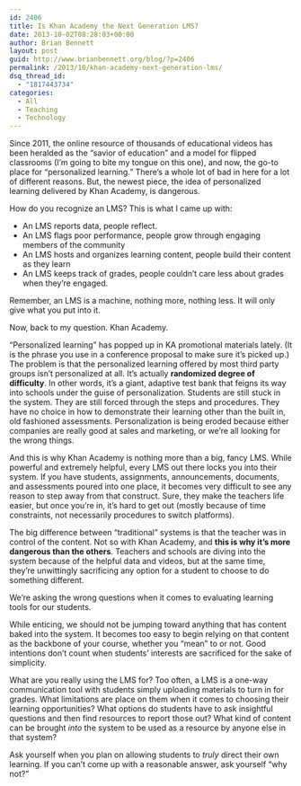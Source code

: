 ```yaml
---
id: 2406
title: Is Khan Academy the Next Generation LMS?
date: 2013-10-02T08:28:03+00:00
author: Brian Bennett
layout: post
guid: http://www.brianbennett.org/blog/?p=2406
permalink: /2013/10/khan-academy-next-generation-lms/
dsq_thread_id:
  - "1817443734"
categories:
  - All
  - Teaching
  - Technology
---
```

Since 2011, the online resource of thousands of educational videos has been heralded as the &#8220;savior of education&#8221; and a model for flipped classrooms (I&#8217;m going to bite my tongue on this one), and now, the go-to place for &#8220;personalized learning.&#8221; There&#8217;s a whole lot of bad in here for a lot of different reasons. But, the newest piece, the idea of personalized learning delivered by Khan Academy, is dangerous.

How do you recognize an LMS? This is what I came up with:

  * An LMS reports data, people reflect.
  * An LMS flags poor performance, people grow through engaging members of the community
  * An LMS hosts and organizes learning content, people build their content as they learn
  * An LMS keeps track of grades, people couldn&#8217;t care less about grades when they&#8217;re engaged.

Remember, an LMS is a machine, nothing more, nothing less. It will only give what you put into it.

Now, back to my question. Khan Academy. 

&#8220;Personalized learning&#8221; has popped up in KA promotional materials lately. (It is the phrase you use in a conference proposal to make sure it&#8217;s picked up.) The problem is that the personalized learning offered by most third party groups isn&#8217;t personalized at all. It&#8217;s actually **randomized degree of difficulty**. In other words, it&#8217;s a giant, adaptive test bank that feigns its way into schools under the guise of personalization. Students are still stuck in the system. They are still forced through the steps and procedures. They have no choice in how to demonstrate their learning other than the built in, old fashioned assessments. Personalization is being eroded because either companies are really good at sales and marketing, or we&#8217;re all looking for the wrong things.

And this is why Khan Academy is nothing more than a big, fancy LMS. While powerful and extremely helpful, every LMS out there locks you into their system. If you have students, assignments, announcements, documents, and assessments poured into one place, it becomes very difficult to see any reason to step away from that construct. Sure, they make the teachers life easier, but once you&#8217;re in, it&#8217;s hard to get out (mostly because of time constraints, not necessarily procedures to switch platforms). 

The big difference between &#8220;traditional&#8221; systems is that the teacher was in control of the content. Not so with Khan Academy, and **this is why it&#8217;s more dangerous than the others**. Teachers and schools are diving into the system because of the helpful data and videos, but at the same time, they&#8217;re unwittingly sacrificing any option for a student to choose to do something different.

We&#8217;re asking the wrong questions when it comes to evaluating learning tools for our students. 

While enticing, we should not be jumping toward anything that has content baked into the system. It becomes too easy to begin relying on that content as the backbone of your course, whether you &#8220;mean&#8221; to or not. Good intentions don&#8217;t count when students&#8217; interests are sacrificed for the sake of simplicity. 

What are you really using the LMS for? Too often, a LMS is a one-way communication tool with students simply uploading materials to turn in for grades. What limitations are place on them when it comes to choosing their learning opportunities? What options do students have to ask insightful questions and then find resources to report those out? What kind of content can be brought _into_ the system to be used as a resource by anyone else in that system? 

Ask yourself when you plan on allowing students to _truly_ direct their own learning. If you can&#8217;t come up with a reasonable answer, ask yourself &#8220;why not?&#8221;